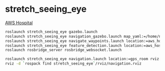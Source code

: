 # stretch_seeing_eye

[AWS Hospital](https://github.com/aws-robotics/aws-robomaker-hospital-world)

```bash
roslaunch stretch_seeing_eye gazebo.launch
roslaunch stretch_seeing_eye navigation_gazebo.launch map_yaml:=/home/nwright/ros/catkin_ws/src/stretch_seeing_eye/stretch_seeing_eye/maps/aws_hospital/map.yaml
roslaunch stretch_seeing_eye navigate_waypoints.launch location:=aws_hospital
roslaunch stretch_seeing_eye feature_detection.launch location:=aws_hospital
roslaunch rosbridge_server rosbridge_websocket.launch
```

```bash
roslaunch stretch_seeing_eye navigation.launch location:=gps_room rviz:=false
rviz -d `rospack find stretch_seeing_eye`/rviz/navigation.rviz
```